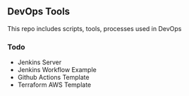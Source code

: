 ## DevOps Tools
This repo includes scripts, tools, processes used in DevOps

### Todo
- Jenkins Server
- Jenkins Workflow Example
- Github Actions Template
- Terraform AWS Template
